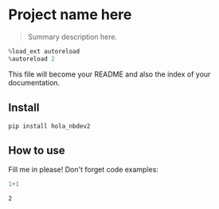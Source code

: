 # Project name here
> Summary description here.


```python
%load_ext autoreload
%autoreload 2
```

This file will become your README and also the index of your documentation.

## Install

`pip install hola_nbdev2`

## How to use

Fill me in please! Don't forget code examples:

```python
1+1
```




    2



